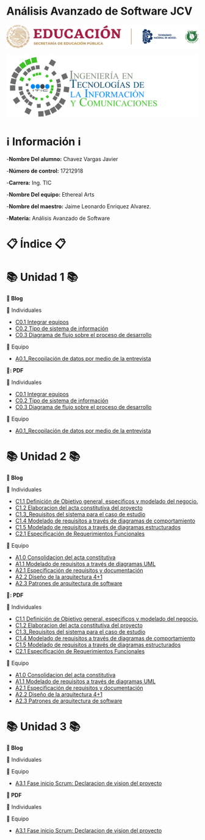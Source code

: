 # Análisis Avanzado de Software JCV
![](https://github.com/JavierChavez/AnalisisSoftwareJavierCV/blob/main/Img/liston%20de%20logos%20oficiales%20educacion-tecnm-itt.png?raw=true)

![](https://github.com/JavierChavez/AnalisisSoftwareJavierCV/blob/main/Img/TECNOLOGIAS-DE-LA-INFORMACION-Y-COMUNICACIONES_HEADING1-2048x672.png?raw=true)


# :information_source: Información :information_source: #

-**Nombre Del alumno:** Chavez Vargas Javier

-**Número de control:** 17212918

-**Carrera:** Ing. TIC

-**Nombre Del equipo:** Ethereal Arts

-**Nombre del maestro:** Jaime Leonardo Enriquez Alvarez.

-**Materia:** Análisis Avanzado de Software

# :clipboard: Índice :clipboard: #



<!-- Unidad 1 -->
# :books: Unidad 1 :books: #

**:open_file_folder: Blog**

:bust_in_silhouette: Individuales 

* [C0.1 Integrar equipos](https://github.com/JavierChavez/AnalisisSoftwareJavierCV/blob/main/Blog/C0.1_IntegrarEquiposdeTrabajo_ChavezVargasJavier.md)
* [C0.2  Tipo de sistema de información](https://github.com/JavierChavez/AnalisisSoftwareJavierCV/blob/main/Blog/C0.2_Tipo_de_Sistema_Desarrollar_ChavezVargasJAvier.md)
* [C0.3  Diagrama de flujo sobre el proceso de desarrollo](https://github.com/JavierChavez/AnalisisSoftwareJavierCV/blob/main/Blog/C0.3_DiagramadeFlujo_Proceso.md)

:busts_in_silhouette: Equipo

* [A0.1_Recopilación de datos por medio de la entrevista](https://github.com/JavierChavez/AnalisisSoftwareJavierCV/blob/main/Blog/A0.1_Data_collection_through_the_interview_ChavezVargasJavier.md)


**:open_file_folder:: PDF**


:bust_in_silhouette: Individuales 
* [C0.1 Integrar equipos](https://github.com/JavierChavez/AnalisisSoftwareJavierCV/blob/main/PDF/C0.1_IntegrarEquiposdeTrabajo_ChavezVargasJavier.pdf)
* [C0.2  Tipo de sistema de información](https://github.com/JavierChavez/AnalisisSoftwareJavierCV/blob/main/PDF/C0.2_Tipo_de_Sistema_Desarrollar_ChavezVargasJavier.pdf) 
* [C0.3  Diagrama de flujo sobre el proceso de desarrollo](https://github.com/JavierChavez/AnalisisSoftwareJavierCV/blob/main/PDF/C0.3_DiagramadeFlujoProcesodesarrollo_ChavezVargasJavier.pdf)


:busts_in_silhouette: Equipo


* [A0.1_Recopilación de datos por medio de la entrevista](https://github.com/JavierChavez/AnalisisSoftwareJavierCV/blob/main/PDF/A0.1_Data_collection_through_the_interview_ChavezVargasJavier.pdf)










<!-- Unidad 2 -->

# :books: Unidad 2 :books: #

**:open_file_folder: Blog**

:bust_in_silhouette: Individuales 

* [C1.1 Definición de Objetivo general, especificos y modelado del negocio.](https://github.com/JavierChavez/AnalisisSoftwareJavierCV/blob/main/Blog/C1.1_ObjetivosGenerales_especificos_ChavezVargasJavier.md)
* [C1.2 Elaboracion del acta constitutiva del proyecto](https://github.com/JavierChavez/AnalisisSoftwareJavierCV/blob/main/Blog/C1.2_Acta_Constitutiva_del_proyecto_ChavezVargasJavier.md)
* [C1.3_Requisitos del sistema para el caso de estudio](https://github.com/JavierChavez/AnalisisSoftwareJavierCV/blob/main/Blog/C1.3_Requisitos_del_sistema_para_caso_de_estudio_ChavezVargasJavier.md)
* [C1.4 Modelado de requisitos a través de diagramas de comportamiento](https://github.com/JavierChavez/AnalisisSoftwareJavierCV/blob/main/Blog/C1.4_Modelado_de_requisitos_a_trav%C3%A9s_de%20_diagramas_de_comportamiento_ChavezVargasJavier.md)
* [C1.5  Modelado de requisitos a través de diagramas estructurados](https://github.com/JavierChavez/AnalisisSoftwareJavierCV/blob/main/Blog/C1.5_UML_Estado_Componentes_Distribucion_ChavezVargasJavier.md)
* [C2.1 Especificación de Requerimientos Funcionales](https://github.com/JavierChavez/AnalisisSoftwareJavierCV/blob/main/Blog/C2.1_EspecificacionRequerimientos_Funcionales_ChavezVargasJavier.md)

:busts_in_silhouette: Equipo

* [A1.0 Consolidacion del acta constitutiva](https://github.com/JavierChavez/AnalisisSoftwareJavierCV/blob/main/Blog/A1.0_Consolidation_of_the_constitutive_act_ChavezVargasJavier.md)
* [A1.1  Modelado de requisitos a través de diagramas UML](https://github.com/JavierChavez/AnalisisSoftwareJavierCV/blob/main/Blog/A1.1_UML_Requirements_Modeling_ChavezVargasJavier.md)
* [A2.1 Especificación de requisitos y documentación](https://github.com/JavierChavez/AnalisisSoftwareJavierCV/blob/main/Blog/A2.1_ChavezJavier_EtherealArts.md)
* [A2.2 Diseño de la arquitectura 4+1](https://github.com/JavierChavez/AnalisisSoftwareJavierCV/blob/main/Blog/A2.2_4%2B1_architecture_design_ChavezVargasJavier.md)
* [A2.3 Patrones de arquitectura de software](https://github.com/JavierChavez/AnalisisSoftwareJavierCV/blob/main/Blog/A2.3%20Software%20architecture%20patterns.md)

**:open_file_folder:: PDF**


:bust_in_silhouette: Individuales 
* [C1.1 Definición de Objetivo general, especificos y modelado del negocio.](https://github.com/JavierChavez/AnalisisSoftwareJavierCV/blob/main/PDF/C1.1_ObjetivosGenerales_especificos_ChavezVargasJavier.pdf)
* [C1.2 Elaboracion del acta constitutiva del proyecto](https://github.com/JavierChavez/AnalisisSoftwareJavierCV/blob/main/PDF/C1.2_Acta_Constitutiva_del_proyecto_ChavezVargasJavier.pdf)
* [C1.3_Requisitos del sistema para el caso de estudio](https://github.com/JavierChavez/AnalisisSoftwareJavierCV/blob/main/PDF/C1.3_Requisitos_del_sistema_para_caso_de_estudio_ChavezVargasJavier.pdf)
* [C1.4 Modelado de requisitos a través de diagramas de comportamiento](https://github.com/JavierChavez/AnalisisSoftwareJavierCV/blob/main/PDF/C1.4_Modelado_de_requisitos_a_trav%C3%A9s_de%20_diagramas_de_comportamiento_ChavezVargasJavier.pdf)
* [C1.5  Modelado de requisitos a través de diagramas estructurados](https://github.com/JavierChavez/AnalisisSoftwareJavierCV/blob/main/PDF/C1.5_UML_Estado_Componentes_Distribucion_ChavezVargasJavier%20-%20Copy.pdf)
* [C2.1 Especificación de Requerimientos Funcionales](https://github.com/JavierChavez/AnalisisSoftwareJavierCV/blob/main/PDF/C2.1_EspecificacionRequerimientos_Funcionales_ChavezVargasJavier.pdf)


:busts_in_silhouette: Equipo


* [A1.0 Consolidacion del acta constitutiva](https://github.com/JavierChavez/AnalisisSoftwareJavierCV/blob/main/PDF/A1.0_Consolidation_of_the_constitutive_act_ChavezVargasJavier.pdf)
* [A1.1  Modelado de requisitos a través de diagramas UML](https://github.com/JavierChavez/AnalisisSoftwareJavierCV/blob/main/PDF/A1.1_UML_Requirements_Modeling_ChavezVargasJavier.pdf)
* [A2.1 Especificación de requisitos y documentación](https://github.com/JavierChavez/AnalisisSoftwareJavierCV/blob/main/PDF/A2.1_ChavezJavier_EtherealArts.pdf)
* [A2.2 Diseño de la arquitectura 4+1](https://github.com/JavierChavez/AnalisisSoftwareJavierCV/blob/main/PDF/A2.2_4%2B1_architecture_design_ChavezVargasJavier.pdf)
* [A2.3 Patrones de arquitectura de software](https://github.com/JavierChavez/AnalisisSoftwareJavierCV/blob/main/PDF/A2.3%20Software%20architecture%20patterns.pdf)




<!-- Unidad 3 -->

# :books: Unidad 3 :books: #

**:open_file_folder: Blog**

:bust_in_silhouette: Individuales 

:busts_in_silhouette: Equipo

* [ A3.1 Fase inicio Scrum: Declaracion de vision del proyecto](https://github.com/JavierChavez/AnalisisSoftwareJavierCV/blob/main/Blog/A3.1_Scrums_First_Phase_ChavezVargasJavier.md)


**:open_file_folder: PDF**

:bust_in_silhouette: Individuales 

:busts_in_silhouette: Equipo
* [ A3.1 Fase inicio Scrum: Declaracion de vision del proyecto](https://github.com/JavierChavez/AnalisisSoftwareJavierCV/blob/main/PDF/A3.1_Scrums_First_Phase_ChavezVargasJavier.pdf)

